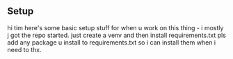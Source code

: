 ## Setup

hi tim here's some basic setup stuff for when u work on this thing - i mostly j got the repo started. just create a venv and then install requirements.txt
pls add any package u install to requirements.txt so i can install them when i need to thx.